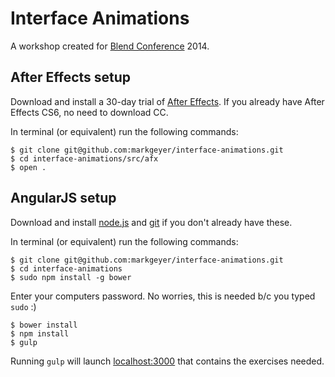 # Interface Animations
A workshop created for [Blend Conference](http://blendconf.com) 2014.

## After Effects setup
Download and install a 30-day trial of [After Effects](https://creative.adobe.com/products/download/aftereffects). If you already have After Effects CS6, no need to download CC.

In terminal (or equivalent) run the following commands:
```
$ git clone git@github.com:markgeyer/interface-animations.git
$ cd interface-animations/src/afx
$ open .
```

## AngularJS setup
Download and install [node.js](http://nodejs.org) and [git](http://git-scm.com) if you don't already have these.

In terminal (or equivalent) run the following commands:
```
$ git clone git@github.com:markgeyer/interface-animations.git
$ cd interface-animations
$ sudo npm install -g bower
```
Enter your computers password. No worries, this is needed b/c you typed `sudo` :)
```
$ bower install
$ npm install
$ gulp
```
Running `gulp` will launch [localhost:3000](http://localhost:3000) that contains the exercises needed.